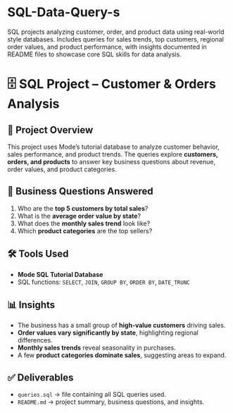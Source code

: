 # SQL-Data-Query-s
SQL projects analyzing customer, order, and product data using real-world style databases. Includes queries for sales trends, top customers, regional order values, and product performance, with insights documented in README files to showcase core SQL skills for data analysis.

# 🗄️ SQL Project – Customer & Orders Analysis  

## 📌 Project Overview  
This project uses Mode’s tutorial database to analyze customer behavior, sales performance, and product trends. The queries explore **customers, orders, and products** to answer key business questions about revenue, order values, and product categories.  

## 🎯 Business Questions Answered  
1. Who are the **top 5 customers by total sales**?  
2. What is the **average order value by state**?  
3. What does the **monthly sales trend** look like?  
4. Which **product categories** are the top sellers?  

## 🛠 Tools Used  
- **Mode SQL Tutorial Database**  
- SQL functions: `SELECT`, `JOIN`, `GROUP BY`, `ORDER BY`, `DATE_TRUNC`  

## 📊 Insights  
- The business has a small group of **high-value customers** driving sales.  
- **Order values vary significantly by state**, highlighting regional differences.  
- **Monthly sales trends** reveal seasonality in purchases.  
- A few **product categories dominate sales**, suggesting areas to expand.  

## ✅ Deliverables  
- `queries.sql` → file containing all SQL queries used.  
- `README.md` → project summary, business questions, and insights.  
